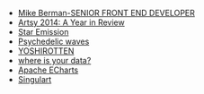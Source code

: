  - [Mike Berman-SENIOR FRONT END DEVELOPER][1]
 - [Artsy 2014: A Year in Review][2]
 - [Star Emission][3]
 - [Psychedelic waves][4]
 - [YOSHIROTTEN][5]
 - [where is your data?][6]
 - [Apache ECharts][7]
 - [Singulart][8]


  [1]: https://berman.xyz/
  [2]: http://2014.artsy.net/
  [3]: https://wangyasai.github.io/Stars-Emmision/
  [4]: https://codepen.io/Yakudoo/full/rJjOJx
  [5]: http://www.yoshirotten.com/
  [6]: https://nextcloud.com/yourdata/
  [7]: https://echarts.apache.org/zh/index.html
  [8]: https://www.xinyiparis.cn/en/
